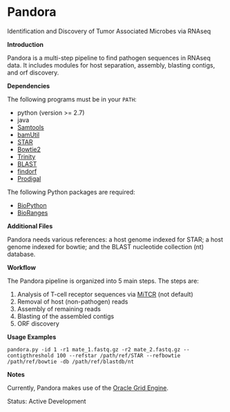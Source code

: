 Pandora
=======

Identification and Discovery of Tumor Associated Microbes via RNAseq

**Introduction**

Pandora is a multi-step pipeline to find pathogen sequences in RNAseq data. 
It includes modules for host separation, assembly, blasting contigs, and orf discovery.

**Dependencies**

The following programs must be in your `PATH`:

- python (version >= 2.7)
- java
- [Samtools](http://www.htslib.org/)
- [bamUtil](https://github.com/statgen/bamUtil)
- [STAR](https://github.com/alexdobin/STAR)
- [Bowtie2](http://bowtie-bio.sourceforge.net/bowtie2/index.shtml)
- [Trinity](https://github.com/trinityrnaseq/trinityrnaseq/wiki)
- [BLAST](http://www.ncbi.nlm.nih.gov/books/NBK279671/)
- [findorf](https://github.com/vsbuffalo/findorf)
- [Prodigal](http://prodigal.ornl.gov/)

The following Python packages are required:

- [BioPython](http://biopython.org/wiki/Main_Page)
- [BioRanges](https://github.com/vsbuffalo/BioRanges)

**Additional Files**

Pandora needs various references: a host genome indexed for STAR; a host genome indexed for bowtie; and the BLAST nucleotide collection (nt) database.

**Workflow**

The Pandora pipeline is organized into 5 main steps. The steps are:

1. Analysis of T-cell receptor sequences via [MiTCR](http://www.nature.com/nmeth/journal/v10/n9/full/nmeth.2555.html) (not default)
2. Removal of host (non-pathogen) reads 
3. Assembly of remaining reads
4. Blasting of the assembled contigs
5. ORF discovery

**Usage Examples**

```
pandora.py -id 1 -r1 mate_1.fastq.gz -r2 mate_2.fastq.gz --contigthreshold 100 --refstar /path/ref/STAR --refbowtie /path/ref/bowtie -db /path/ref/blastdb/nt
```

**Notes**

Currently, Pandora makes use of the [Oracle Grid Engine](https://en.wikipedia.org/wiki/Oracle_Grid_Engine).

Status: Active Development
